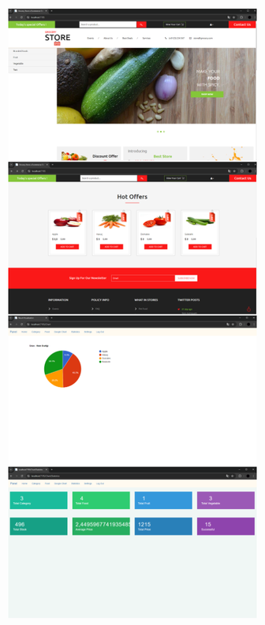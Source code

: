 ![Des](ScreenShots/b1.PNG)
![Des](ScreenShots/b2.PNG)
![Des](ScreenShots/b3.PNG)
![Des](ScreenShots/b4.PNG)
